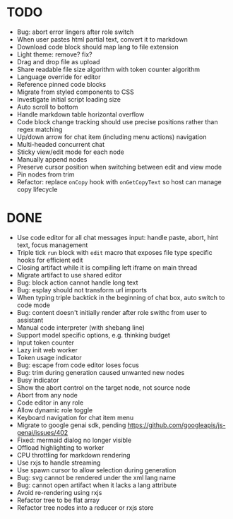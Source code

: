 # TODO

- Bug: abort error lingers after role switch
- When user pastes html partial text, convert it to markdown
- Download code block should map lang to file extension
- Light theme: remove? fix?
- Drag and drop file as upload
- Share readable file size algorithm with token counter algorithm
- Language override for editor
- Reference pinned code blocks
- Migrate from styled components to CSS
- Investigate initial script loading size
- Auto scroll to bottom
- Handle markdown table horizontal overflow
- Code block change tracking should use precise positions rather than regex matching
- Up/down arrow for chat item (including menu actions) navigation
- Multi-headed concurrent chat
- Sticky view/edit mode for each node
- Manually append nodes
- Preserve cursor position when switching between edit and view mode
- Pin nodes from trim
- Refactor: replace `onCopy` hook with `onGetCopyText` so host can manage copy lifecycle

# DONE

- Use code editor for all chat messages input: handle paste, abort, hint text, focus management
- Triple tick `run` block with `edit` macro that exposes file type specific hooks for efficient edit
- Closing artifact while it is compiling left iframe on main thread
- Migrate artifact to use shared editor
- Bug: block action cannot handle long text
- Bug: esplay should not transform url imports
- When typing triple backtick in the beginning of chat box, auto switch to code mode
- Bug: content doesn't initially render after role swithc from user to assistant
- Manual code interpreter (with shebang line)
- Support model specific options, e.g. thinking budget
- Input token counter
- Lazy init web worker
- Token usage indicator
- Bug: escape from code editor loses focus
- Bug: trim during generation caused unwanted new nodes
- Busy indicator
- Show the abort control on the target node, not source node
- Abort from any node
- Code editor in any role
- Allow dynamic role toggle
- Keyboard navigation for chat item menu
- Migrate to google genai sdk, pending https://github.com/googleapis/js-genai/issues/402
- Fixed: mermaid dialog no longer visible
- Offload highlighting to worker
- CPU throttling for markdown rendering
- Use rxjs to handle streaming
- Use spawn cursor to allow selection during generation
- Bug: svg cannot be rendered under the xml lang name
- Bug: cannot open artifact when it lacks a lang attribute
- Avoid re-rendering using rxjs
- Refactor tree to be flat array
- Refactor tree nodes into a reducer or rxjs store
